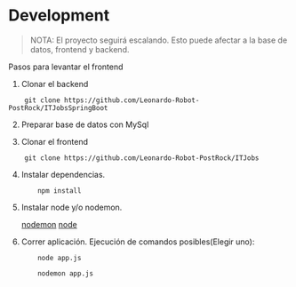 # Development
> NOTA: El proyecto seguirá escalando. Esto puede afectar a la base de datos, frontend y backend.

Pasos para levantar el frontend



1. Clonar el backend

```
    git clone https://github.com/Leonardo-Robot-PostRock/ITJobsSpringBoot
```

2. Preparar base de datos con MySql

3. Clonar el frontend

```
    git clone https://github.com/Leonardo-Robot-PostRock/ITJobs
```

4. Instalar dependencias.

    ```shell
        npm install
    ```

5. Instalar node y/o nodemon.

    [nodemon](https://nodemon.io/)
    [node](https://nodejs.org/en)

6. Correr aplicación. Ejecución de comandos posibles(Elegir uno):

    ```shell
        node app.js
    ```

    ```shell
        nodemon app.js
    ```

